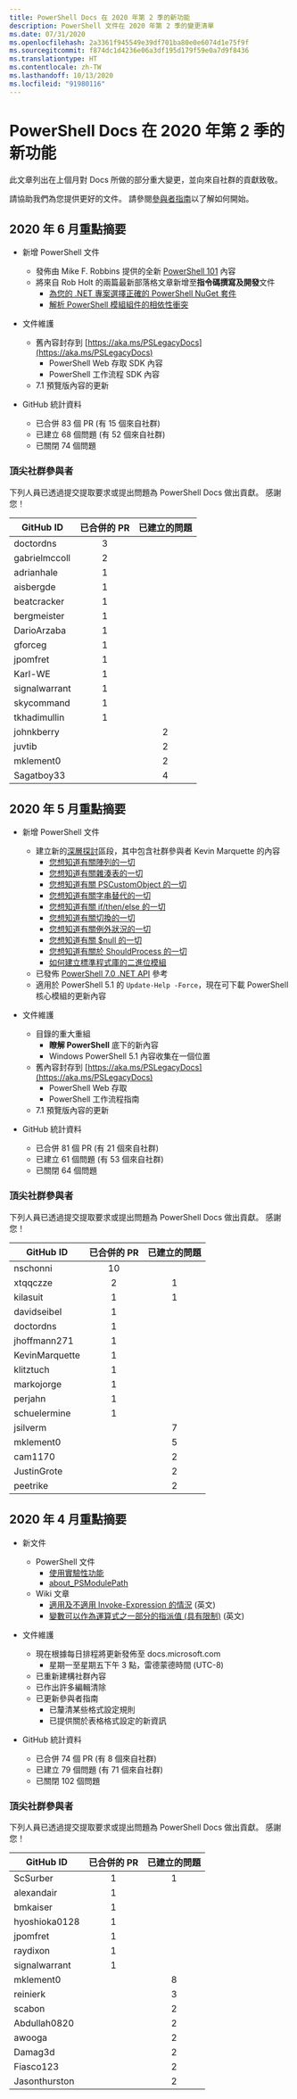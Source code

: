 ```yaml
---
title: PowerShell Docs 在 2020 年第 2 季的新功能
description: PowerShell 文件在 2020 年第 2 季的變更清單
ms.date: 07/31/2020
ms.openlocfilehash: 2a3361f945549e39df701ba80e0e6074d1e75f9f
ms.sourcegitcommit: f874dc1d4236e06a3df195d179f59e0a7d9f8436
ms.translationtype: HT
ms.contentlocale: zh-TW
ms.lasthandoff: 10/13/2020
ms.locfileid: "91980116"
---
```

# <a name="whats-new-in-powershell-docs-for-2020-q2"></a>PowerShell Docs 在 2020 年第 2 季的新功能

此文章列出在上個月對 Docs 所做的部分重大變更，並向來自社群的貢獻致敬。

請協助我們為您提供更好的文件。 請參閱[參與者指南][contrib]以了解如何開始。

## <a name="2020-june-highlights"></a>2020 年 6 月重點摘要

- 新增 PowerShell 文件
  - 發佈由 Mike F. Robbins 提供的全新 [PowerShell 101](../learn/ps101/00-introduction.md) 內容
  - 將來自 Rob Holt 的兩篇最新部落格文章新增至**指令碼撰寫及開發**文件
    - [為您的 .NET 專案選擇正確的 PowerShell NuGet 套件](/powershell/scripting/dev-cross-plat/choosing-the-right-nuget-package)
    - [解析 PowerShell 模組組件的相依性衝突](/powershell/scripting/dev-cross-plat/resolving-dependency-conflicts)
- 文件維護
  - 舊內容封存到 [https://aka.ms/PSLegacyDocs](https://aka.ms/PSLegacyDocs)
    - PowerShell Web 存取 SDK 內容
    - PowerShell 工作流程 SDK 內容
  - 7\.1 預覽版內容的更新

- GitHub 統計資料
  - 已合併 83 個 PR (有 15 個來自社群)
  - 已建立 68 個問題 (有 52 個來自社群)
  - 已關閉 74 個問題

### <a name="top-community-contributors"></a>頂尖社群參與者

下列人員已透過提交提取要求或提出問題為 PowerShell Docs 做出貢獻。 感謝您！

|   GitHub ID   | 已合併的 PR | 已建立的問題 |
| ------------- | :--------: | :-----------: |
| doctordns     |     3      |               |
| gabrielmccoll |     2      |               |
| adrianhale    |     1      |               |
| aisbergde     |     1      |               |
| beatcracker   |     1      |               |
| bergmeister   |     1      |               |
| DarioArzaba   |     1      |               |
| gforceg       |     1      |               |
| jpomfret      |     1      |               |
| Karl-WE       |     1      |               |
| signalwarrant |     1      |               |
| skycommand    |     1      |               |
| tkhadimullin  |     1      |               |
| johnkberry    |            |       2       |
| juvtib        |            |       2       |
| mklement0     |            |       2       |
| Sagatboy33    |            |       4       |

## <a name="2020-may-highlights"></a>2020 年 5 月重點摘要

- 新增 PowerShell 文件
  - 建立新的[深層探討](../learn/deep-dives/overview.md)區段，其中包含社群參與者 Kevin Marquette 的內容
    - [您想知道有關陣列的一切](../learn/deep-dives/everything-about-arrays.md)
    - [您想知道有關雜湊表的一切](../learn/deep-dives/everything-about-hashtable.md)
    - [您想知道有關 PSCustomObject 的一切](../learn/deep-dives/everything-about-pscustomobject.md)
    - [您想知道有關字串替代的一切](../learn/deep-dives/everything-about-string-substitutions.md)
    - [您想知道有關 if/then/else 的一切](../learn/deep-dives/everything-about-if.md)
    - [您想知道有關切換的一切](../learn/deep-dives/everything-about-switch.md)
    - [您想知道有關例外狀況的一切](../learn/deep-dives/everything-about-exceptions.md)
    - [您想知道有關 $null 的一切](../learn/deep-dives/everything-about-null.md)
    - [您想知道有關於 ShouldProcess 的一切](../learn/deep-dives/everything-about-shouldprocess.md)
    - [如何建立標準程式庫的二進位模組](../dev-cross-plat/create-standard-library-binary-module.md)
  - 已發佈 [PowerShell 7.0 .NET API](/dotnet/api/?view=powershellsdk-7.0.0&preserve-view=true) 參考
  - 適用於 PowerShell 5.1 的 `Update-Help -Force`，現在可下載 PowerShell 核心模組的更新內容
- 文件維護
  - 目錄的重大重組
    - **瞭解 PowerShell** 底下的新內容
    - Windows PowerShell 5.1 內容收集在一個位置
  - 舊內容封存到 [https://aka.ms/PSLegacyDocs](https://aka.ms/PSLegacyDocs)
    - PowerShell Web 存取
    - PowerShell 工作流程指南
  - 7\.1 預覽版內容的更新

- GitHub 統計資料
  - 已合併 81 個 PR (有 21 個來自社群)
  - 已建立 61 個問題 (有 53 個來自社群)
  - 已關閉 64 個問題

### <a name="top-community-contributors"></a>頂尖社群參與者

下列人員已透過提交提取要求或提出問題為 PowerShell Docs 做出貢獻。 感謝您！

|   GitHub ID    | 已合併的 PR | 已建立的問題 |
| -------------- | :--------: | :-----------: |
| nschonni       |     10     |               |
| xtqqczze       |     2      |       1       |
| kilasuit       |     1      |       1       |
| davidseibel    |     1      |               |
| doctordns      |     1      |               |
| jhoffmann271   |     1      |               |
| KevinMarquette |     1      |               |
| klitztuch      |     1      |               |
| markojorge     |     1      |               |
| perjahn        |     1      |               |
| schuelermine   |     1      |               |
| jsilverm       |            |       7       |
| mklement0      |            |       5       |
| cam1170        |            |       2       |
| JustinGrote    |            |       2       |
| peetrike       |            |       2       |

## <a name="2020-april-highlights"></a>2020 年 4 月重點摘要

- 新文件
  - PowerShell 文件
    - [使用實驗性功能](/powershell/scripting/whats-new/experimental-features)
    - [about_PSModulePath](/powershell/module/microsoft.powershell.core/about/about_psmodulepath)
  - Wiki 文章
    - [適用及不適用 Invoke-Expression 的情況](https://github.com/MicrosoftDocs/PowerShell-Docs/wiki/The-case-for-and-against-Invoke-Expression) \(英文\)
    - [變數可以作為運算式之一部分的指派值 (具有限制)](https://github.com/MicrosoftDocs/PowerShell-Docs/wiki/Variables-can-be-assigned-values-as-part-of-an-expression-(with-limitations)) \(英文\)

- 文件維護
  - 現在根據每日排程將更新發佈至 docs.microsoft.com
    - 星期一至星期五下午 3 點，雷德蒙德時間 (UTC-8)
  - 已重新建構社群內容
  - 已作出許多編輯清除
  - 已更新參與者指南
    - 已釐清某些格式設定規則
    - 已提供關於表格格式設定的新資訊

- GitHub 統計資料
  - 已合併 74 個 PR (有 8 個來自社群)
  - 已建立 79 個問題 (有 71 個來自社群)
  - 已關閉 102 個問題

### <a name="top-community-contributors"></a>頂尖社群參與者

下列人員已透過提交提取要求或提出問題為 PowerShell Docs 做出貢獻。 感謝您！

|   GitHub ID   | 已合併的 PR | 已建立的問題 |
| ------------- | :--------: | :-----------: |
| ScSurber      |     1      |       1       |
| alexandair    |     1      |               |
| bmkaiser      |     1      |               |
| hyoshioka0128 |     1      |               |
| jpomfret      |     1      |               |
| raydixon      |     1      |               |
| signalwarrant |     1      |               |
| mklement0     |            |       8       |
| reinierk      |            |       3       |
| scabon        |            |       2       |
| Abdullah0820  |            |       2       |
| awooga        |            |       2       |
| Damag3d       |            |       2       |
| Fiasco123     |            |       2       |
| Jasonthurston |            |       2       |

<!-- Link references -->
[contrib]: contributing/overview.md
